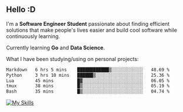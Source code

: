 ## Hello :D

I'm a **Software Engineer Student** passionate about finding efficient solutions that make people's lives easier and build cool software while continuously learning. 

Currently learning **Go** and **Data Science**.

What I have been studying/using on personal projects:
<!--START_SECTION:waka-->

```txt
Markdown   6 hrs 5 mins    ████████████▒░░░░░░░░░░░░   48.69 %
Python     3 hrs 10 mins   ██████▒░░░░░░░░░░░░░░░░░░   25.36 %
Lua        45 mins         █▓░░░░░░░░░░░░░░░░░░░░░░░   06.05 %
tmux       38 mins         █▒░░░░░░░░░░░░░░░░░░░░░░░   05.19 %
Bash       35 mins         █▒░░░░░░░░░░░░░░░░░░░░░░░   04.74 %
```

<!--END_SECTION:waka-->

[![My Skills](https://skillicons.dev/icons?i=dotnet,py,selenium,html,css,js,jquery,linux,c,md)](https://skillicons.dev)
